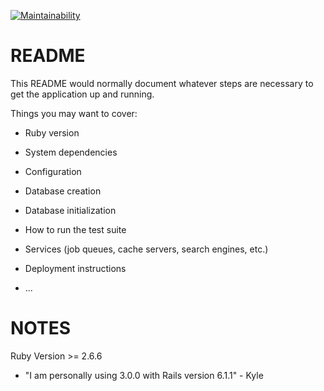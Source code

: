 [![Maintainability](https://api.codeclimate.com/v1/badges/d7f049aa00b6a057d3b4/maintainability)](https://codeclimate.com/github/kkhus5/Cue-to-Cue/maintainability)

# README

This README would normally document whatever steps are necessary to get the
application up and running.

Things you may want to cover:

* Ruby version

* System dependencies

* Configuration

* Database creation

* Database initialization

* How to run the test suite

* Services (job queues, cache servers, search engines, etc.)

* Deployment instructions

* ...

# NOTES

Ruby Version >= 2.6.6
* "I am personally using 3.0.0 with Rails version 6.1.1" - Kyle
